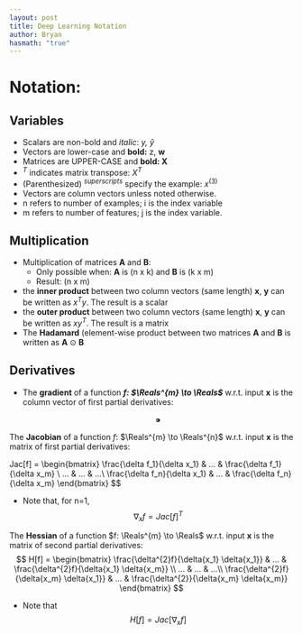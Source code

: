 ```yaml
---
layout: post
title: Deep Learning Notation
author: Bryan
hasmath: "true"
---
```


# Notation:

## Variables

- Scalars are non-bold and *italic*: *y, $\hat{y}$*
- Vectors are lower-case and **bold:** z, **w**
- Matrices are UPPER-CASE and **bold: X**
- $^T$ indicates matrix transpose: $X^{T}$
- (Parenthesized) $^{superscripts}$ specify the example: $x^{(3)}$
- Vectors are column vectors unless noted otherwise.
- n refers to number of examples; i is the index variable
- m refers to number of features; j is the index variable.

## Multiplication

- Multiplication of matrices **A** and **B**:
    - Only possible when: **A** is (n x k) and **B** is (k x m)
    - Result: (n x m)
- the **inner product** between two column vectors (same length) **x**, **y** can be written as $x^{T}y$. The result is a scalar
- the **outer product** between two column vectors (same length) **x**, **y** can be written as $xy^{T}$. The result is a matrix
- The **Hadamard** (element-wise product between two matrices **A** and **B** is written as **A** $\odot$ **B**

## Derivatives

- The **gradient** of a function ***f: $\Reals^{m} \to \Reals$*** w.r.t. input **x** is the column vector of first partial derivatives:

    $$⁍$$

The **Jacobian** of a function $f$: $\Reals^{m} \to \Reals^{n}$ w.r.t. input **x** is the matrix of first partial derivatives: 

$$
$$Jac[f] = \begin{bmatrix}
				\frac{\delta f_1}{\delta x_1} & ... & \frac{\delta f_1}{\delta x_m} 
				\\ ... & ... & ...\\ 
				\frac{\delta f_n}{\delta x_1} & ... & \frac{\delta f_n}{\delta x_m} 
			\end{bmatrix}
$$


- Note that, for n=1,
  $$
  \nabla_xf = Jac[f]^{T}
  $$
  

The **Hessian** of a function $f: \Reals^{m} \to \Reals$ w.r.t. input **x** is the matrix of second partial derivatives:
$$
H[f] = \begin{bmatrix} 
			\frac{\delta^{2}f}{\delta{x_1} \delta{x_1}} & ... & \frac{\delta^{2}f}{\delta{x_1} \delta{x_m}} 
			\\ ... & ... & ...\\ 
			\frac{\delta^{2}f}{\delta{x_m} \delta{x_1}} & ... & \frac{\delta^{2}}{\delta{x_m} \delta{x_m}} 
		\end{bmatrix}
$$


- Note that
  $$
  H[f] = Jac[\nabla_xf]
  $$
  
